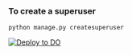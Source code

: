 ### To create a superuser

`python manage.py createsuperuser`

[![Deploy to DO](https://mp-assets1.sfo2.digitaloceanspaces.com/deploy-to-do/do-btn-blue.svg)](https://cloud.digitalocean.com/apps/new?repo=https://github.com/jured100/ChatApp/tree/master)